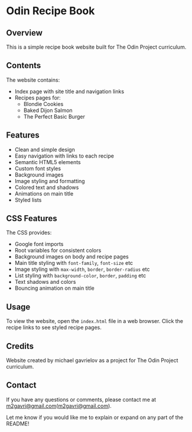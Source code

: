 # Odin Recipe Book

## Overview

This is a simple recipe book website built for The Odin Project curriculum.

## Contents 

The website contains:

- Index page with site title and navigation links
- Recipes pages for:
  - Blondie Cookies
  - Baked Dijon Salmon
  - The Perfect Basic Burger

## Features

- Clean and simple design
- Easy navigation with links to each recipe
- Semantic HTML5 elements
- Custom font styles
- Background images
- Image styling and formatting
- Colored text and shadows 
- Animations on main title
- Styled lists

## CSS Features

The CSS provides:

- Google font imports
- Root variables for consistent colors
- Background images on body and recipe pages
- Main title styling with `font-family`, `font-size` etc
- Image styling with `max-width`, `border`, `border-radius` etc 
- List styling with `background-color`, `border`, `padding` etc
- Text shadows and colors
- Bouncing animation on main title

## Usage

To view the website, open the `index.html` file in a web browser. Click the recipe links to see styled recipe pages.

## Credits

Website created by michael gavrielov as a project for The Odin Project curriculum.

## Contact

If you have any questions or comments, please contact me at m2gavri@gmail.com(m2gavri@gmail.com).

Let me know if you would like me to explain or expand on any part of the README!